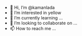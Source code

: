 - 👋 Hi, I’m @kamanlada
- 👀 I’m interested in yellow
- 🌱 I’m currently learning ...
- 💞️ I’m looking to collaborate on ...
- 📫 How to reach me ...

<!---
kamanlada/kamanlada is a ✨ special ✨ repository because its `README.md` (this file) appears on your GitHub profile.
You can click the Preview link to take a look at your changes.
--->
